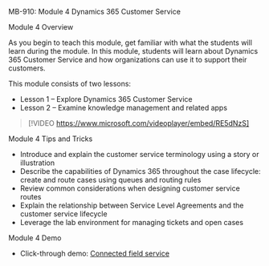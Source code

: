 

MB-910: Module 4 Dynamics 365 Customer Service

Module 4 Overview

As you begin to teach this module, get familiar with what the students will learn during the module. In this module, students will learn about Dynamics 365 Customer Service and how organizations can use it to support their customers. 

This module consists of two lessons:

- Lesson 1 – Explore Dynamics 365 Customer Service
- Lesson 2 – Examine knowledge management and related apps
 
> [!VIDEO https://www.microsoft.com/videoplayer/embed/RE5dNzS]

Module 4 Tips and Tricks

- Introduce and explain the customer service terminology using a story or illustration
- Describe the capabilities of Dynamics 365 throughout the case lifecycle: create and route cases using queues and routing rules
- Review common considerations when designing customer service routes
- Explain the relationship between Service Level Agreements and the customer service lifecycle
- Leverage the lab environment for managing tickets and open cases

Module 4 Demo

- Click-through demo: [Connected field service](https://edxinteractivepage.blob.core.windows.net/edxpages/mb-910/version2/LP-FS-M2-CFS/index.html)
